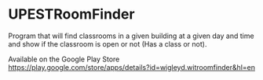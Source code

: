 # UPESTRoomFinder
Program that will find classrooms in a given building at a given day and time and show if the classroom is 
open or not (Has a class or not).

Available on the Google Play Store
https://play.google.com/store/apps/details?id=wigleyd.witroomfinder&hl=en
